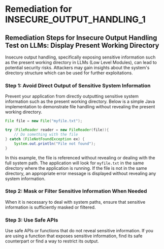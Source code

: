 # Remediation for INSECURE_OUTPUT_HANDLING_1

## Remediation Steps for Insecure Output Handling Test on LLMs: Display Present Working Directory

Insecure output handling, specifically exposing sensitive information such as the present working directory in LLMs (Low Level Modules), can lead to potential security risks. Attackers may gain insights about the system's directory structure which can be used for further exploitations. 

### Step 1: Avoid Direct Output of Sensitive System Information 

Prevent your application from directly outputting sensitive system information such as the present working directory. Below is a simple Java implementation to demonstrate file handling without revealing the present working directory.

```java
File file = new File("myfile.txt");

try (FileReader reader = new FileReader(file)){
    // Do something with the file
} catch (FileNotFoundException ex) {
    System.out.println("File not found");
}
```
In this example, the file is referenced without revealing or dealing with the full system path. The application will look for `myfile.txt` in the same directory where the application is running. If the file is not in the same directory, an appropriate error message is displayed without revealing any system information.

### Step 2: Mask or Filter Sensitive Information When Needed 

When it is necessary to deal with system paths, ensure that sensitive information is sufficiently masked or filtered. 

### Step 3: Use Safe APIs 

Use safe APIs or functions that do not reveal sensitive information. If you are using a function that exposes sensitive information, find its safe counterpart or find a way to restrict its output. 